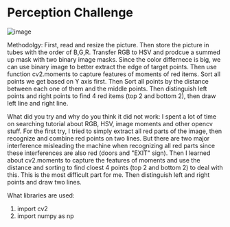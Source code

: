 # Perception Challenge
![image](https://user-images.githubusercontent.com/85666623/192154907-28a95447-cd3f-4f2e-9571-251f5614a714.png)

Methodolgy: First, read and resize the picture. Then store the picture in tubes with the order of B,G,R. Transfer RGB to HSV and prodcue a summed up mask with two binary image masks. Since the color differnece is big, we can use binary image to better extract the edge of target points. Then use function cv2.moments to capture features of moments of red items. Sort all points we get based on Y axis first. Then Sort all points by the distance between each one of them and the middle points. Then distinguish left points and right points to find 4 red items (top 2 and bottom 2), then draw left line and right line.

What did you try and why do you think it did not work: I spent a lot of time on searching tutorial about RGB, HSV, image moments and other opencv stuff. For the first try, I tried to simply extract all red parts of the image, then recognize and combine red points on two lines. But there are two major interference misleading the machine when recognizing all red parts since these interferences are also red (doors and "EXIT" sign). Then I learned about cv2.moments to capture the features of moments and use the distance and sorting to find cloest 4 points (top 2 and bottom 2) to deal with this. This is the most difficult part for me. Then distinguish left and right points and draw two lines.

What libraries are used: 
1. import cv2 
2. import numpy as np

